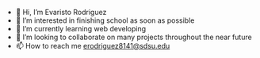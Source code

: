 - 👋 Hi, I’m Evaristo Rodriguez 
- 👀 I’m interested in finishing school as soon as possible
- 🌱 I’m currently learning web developing 
- 💞️ I’m looking to collaborate on many projects throughout the near future
- 📫 How to reach me erodriguez8141@sdsu.edu
